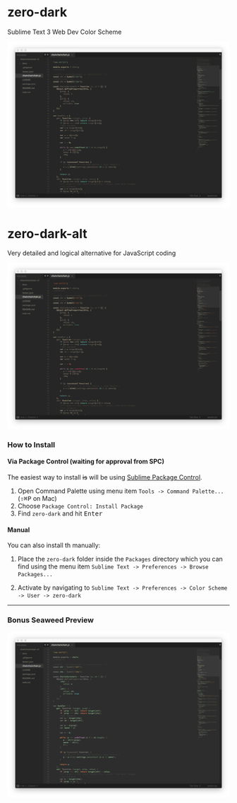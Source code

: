 # zero-dark

Sublime Text 3 Web Dev Color Scheme

![screenshot](https://github.com/jrvieira/zero-dark/blob/master/dark.png)

# zero-dark-alt

Very detailed and logical alternative for JavaScript coding

![screenshot](https://github.com/jrvieira/zero-dark/blob/master/dark-alt.png)

### How to Install

#### Via Package Control (waiting for approval from SPC)

The easiest way to install ~~is~~ will be using [Sublime Package Control](https://sublime.wbond.net).

1. Open Command Palette using menu item `Tools -> Command Palette...` (<kbd>⇧</kbd><kbd>⌘</kbd><kbd>P</kbd> on Mac)
2. Choose `Package Control: Install Package`
3. Find `zero-dark` and hit <kbd>Enter</kbd>

#### Manual

You can also install th manually:

1. Place the `zero-dark` folder inside the `Packages` directory which you can find using the menu item `Sublime Text -> Preferences -> Browse Packages...`

2. Activate by navigating to `Sublime Text -> Preferences -> Color Scheme -> User -> zero-dark`

***

### Bonus Seaweed Preview

![screenshot](https://github.com/jrvieira/zero-dark/blob/master/seaweed.png)
